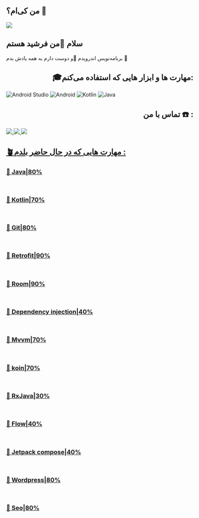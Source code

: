 ## من کی‌ام؟ 👋

<img  align="center" src="https://github.com/sputnick01/sputnick01/assets/48160693/e5434170-a154-4118-a1df-0734e11103ed">
<h2>سلام 👋من فرشید هستم</h2>
<p>برنامه‌نویس اندرویدم 📱و دوست دارم به همه یادش بدم 🎯  </p>
<h2 align="right">🎓مهارت ها و ابزار هایی که استفاده می‌کنم:</h2>

![Android Studio](https://img.shields.io/badge/android%20studio-346ac1?style=for-the-badge&logo=android%20studio&logoColor=white) ![Android](https://img.shields.io/badge/Android-3DDC84?style=for-the-badge&logo=android&logoColor=white) ![Kotlin](https://img.shields.io/badge/kotlin-%237F52FF.svg?style=for-the-badge&logo=kotlin&logoColor=white) ![Java](https://img.shields.io/badge/java-%23ED8B00.svg?style=for-the-badge&logo=openjdk&logoColor=white)

<h2 align="right"> تماس با من  ☎️ :</h2>

<a href="https://www.linkedin.com/in/farshid-habibi/"><img src="https://github.com/sputnick01/sputnick01/blob/main/image/icons8-linkedin-48.png"> <a href="https://www.instagram.com/farshid_habibi75"><img src="https://github.com/sputnick01/sputnick01/blob/main/image/icons8-instagram-48.png"> <a href="https://t.me/farshid_h75"><img src="https://github.com/sputnick01/sputnick01/blob/main/image/icons8-telegram-48.png">

<h2 aligh="right">🪴مهارت هایی که در حال حاضر بلدم :</h2>

<h3>🔮 Java|80% </h3> <img src="https://github.com/sputnick01/sputnick01/blob/main/image/bar.png" height="16.dp" width="400.dp">
<h3>🔮 Kotlin|70% </h3> <img src="https://github.com/sputnick01/sputnick01/blob/main/image/bar.png" height="16.dp" width="350.dp">
<h3>🔮 Git|80% </h3> <img src="https://github.com/sputnick01/sputnick01/blob/main/image/bar.png" height="16.dp" width="400.dp">
<h3>🔮 Retrofit|90% </h3> <img src="https://github.com/sputnick01/sputnick01/blob/main/image/bar.png" height="16.dp" width="450.dp">
 <h3>🔮 Room|90% </h3> <img src="https://github.com/sputnick01/sputnick01/blob/main/image/bar.png" height="16.dp" width="450.dp">
  <h3>🔮 Dependency injection|40% </h3> <img src="https://github.com/sputnick01/sputnick01/blob/main/image/bar.png" height="16.dp" width="200.dp">
   <h3>🔮 Mvvm|70% </h3> <img src="https://github.com/sputnick01/sputnick01/blob/main/image/bar.png" height="16.dp" width="450.dp">
<h3>🔮 koin|70% </h3> <img src="https://github.com/sputnick01/sputnick01/blob/main/image/bar.png" height="16.dp" width="350.dp"> 
<h3>🔮 RxJava|30% </h3> <img src="https://github.com/sputnick01/sputnick01/blob/main/image/bar.png" height="16.dp" width="150.dp"> 
<h3>🔮 Flow|40% </h3> <img src="https://github.com/sputnick01/sputnick01/blob/main/image/bar.png" height="16.dp" width="200.dp">
<h3>🔮 Jetpack compose|40% </h3> <img src="https://github.com/sputnick01/sputnick01/blob/main/image/bar.png" height="16.dp" width="200.dp">
<h3>🔮 Wordpress|80% </h3> <img src="https://github.com/sputnick01/sputnick01/blob/main/image/bar.png" height="16.dp" width="400.dp">
<h3>🔮 Seo|80% </h3> <img src="https://github.com/sputnick01/sputnick01/blob/main/image/bar.png" height="16.dp" width="400.dp">
